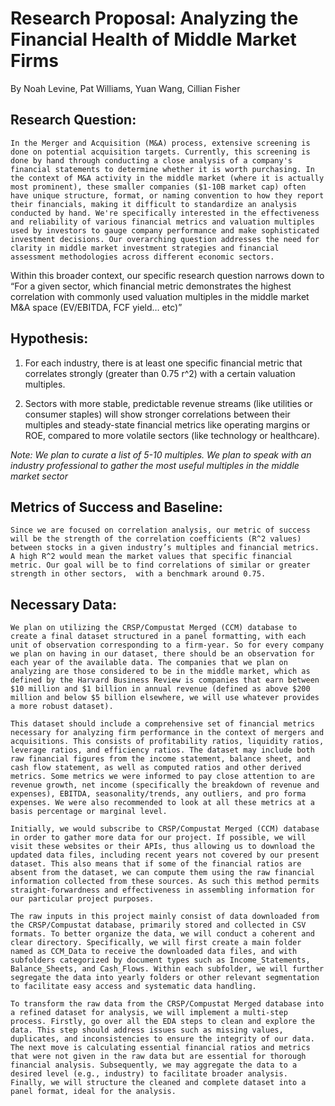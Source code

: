 # Research Proposal: Analyzing the Financial Health of Middle Market Firms
By Noah Levine, Pat Williams, Yuan Wang, Cillian Fisher 

## Research Question:
    In the Merger and Acquisition (M&A) process, extensive screening is done on potential acquisition targets. Currently, this screening is done by hand through conducting a close analysis of a company's financial statements to determine whether it is worth purchasing. In the context of M&A activity in the middle market (where it is actually most prominent), these smaller companies ($1-10B market cap) often have unique structure, format, or naming convention to how they report their financials, making it difficult to standardize an analysis conducted by hand. We're specifically interested in the effectiveness and reliability of various financial metrics and valuation multiples used by investors to gauge company performance and make sophisticated investment decisions. Our overarching question addresses the need for clarity in middle market investment strategies and financial assessment methodologies across different economic sectors. 
Within this broader context, our specific research question narrows down to “For a given sector, which financial metric demonstrates the highest correlation with commonly used valuation multiples in the middle market M&A space (EV/EBITDA, FCF yield… etc)” 

## Hypothesis: 
1. For each industry, there is at least one specific financial metric that correlates strongly (greater than 0.75 r^2) with a certain valuation multiples. 
 
2. Sectors with more stable, predictable revenue streams (like utilities or consumer staples) will show stronger correlations between their multiples and steady-state financial metrics like operating margins or ROE, compared to more volatile sectors (like technology or healthcare).

*Note: We plan to curate a list of 5-10 multiples. We plan to speak with an industry professional to gather the most useful multiples in the middle market sector*

## Metrics of Success and Baseline:
    Since we are focused on correlation analysis, our metric of success will be the strength of the correlation coefficients (R^2 values) between stocks in a given industry’s multiples and financial metrics. A high R^2 would mean the market values that specific financial metric. Our goal will be to find correlations of similar or greater strength in other sectors,  with a benchmark around 0.75. 

## Necessary Data:
    We plan on utilizing the CRSP/Compustat Merged (CCM) database to create a final dataset structured in a panel formatting, with each unit of observation corresponding to a firm-year. So for every company we plan on having in our dataset, there should be an observation for each year of the available data. The companies that we plan on analyzing are those considered to be in the middle market, which as defined by the Harvard Business Review is companies that earn between $10 million and $1 billion in annual revenue (defined as above $200 million and below $5 billion elsewhere, we will use whatever provides a more robust dataset).

    This dataset should include a comprehensive set of financial metrics necessary for analyzing firm performance in the context of mergers and acquisitions. This consists of profitability ratios, liquidity ratios, leverage ratios, and efficiency ratios. The dataset may include both raw financial figures from the income statement, balance sheet, and cash flow statement, as well as computed ratios and other derived metrics. Some metrics we were informed to pay close attention to are revenue growth, net income (specifically the breakdown of revenue and expenses), EBITDA, seasonality/trends, any outliers, and pro forma expenses. We were also recommended to look at all these metrics at a basis percentage or marginal level.

    Initially, we would subscribe to CRSP/Compustat Merged (CCM) database in order to gather more data for our project. If possible, we will visit these websites or their APIs, thus allowing us to download the updated data files, including recent years not covered by our present dataset. This also means that if some of the financial ratios are absent from the dataset, we can compute them using the raw financial information collected from these sources. As such this method permits straight-forwardness and effectiveness in assembling information for our particular project purposes.

    The raw inputs in this project mainly consist of data downloaded from the CRSP/Compustat database, primarily stored and collected in CSV formats. To better organize the data, we will conduct a coherent and clear directory. Specifically, we will first create a main folder named as CCM_Data to receive the downloaded data files, and with subfolders categorized by document types such as Income_Statements, Balance_Sheets, and Cash_Flows. Within each subfolder, we will further segregate the data into yearly folders or other relevant segmentation to facilitate easy access and systematic data handling.

    To transform the raw data from the CRSP/Compustat Merged database into a refined dataset for analysis, we will implement a multi-step process. Firstly, go over all the EDA steps to clean and explore the data. This step should address issues such as missing values, duplicates, and inconsistencies to ensure the integrity of our data. The next move is calculating essential financial ratios and metrics that were not given in the raw data but are essential for thorough financial analysis. Subsequently, we may aggregate the data to a desired level (e.g., industry) to facilitate broader analysis. Finally, we will structure the cleaned and complete dataset into a panel format, ideal for the analysis.
